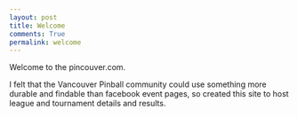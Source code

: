 ```yaml
---
layout: post
title: Welcome
comments: True
permalink: welcome
---
```


Welcome to the pincouver.com.

I felt that the Vancouver Pinball community could use something more durable and findable than facebook event pages, so created this site to host league and tournament details and results. 